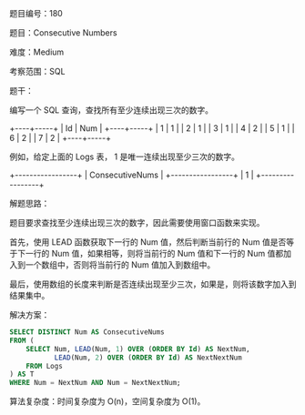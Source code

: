 题目编号：180

题目：Consecutive Numbers

难度：Medium

考察范围：SQL

题干：

编写一个 SQL 查询，查找所有至少连续出现三次的数字。

+----+-----+
| Id | Num |
+----+-----+
| 1  |  1  |
| 2  |  1  |
| 3  |  1  |
| 4  |  2  |
| 5  |  1  |
| 6  |  2  |
| 7  |  2  |
+----+-----+

例如，给定上面的 Logs 表， 1 是唯一连续出现至少三次的数字。

+-----------------+
| ConsecutiveNums |
+-----------------+
| 1               |
+-----------------+

解题思路：

题目要求查找至少连续出现三次的数字，因此需要使用窗口函数来实现。

首先，使用 LEAD 函数获取下一行的 Num 值，然后判断当前行的 Num 值是否等于下一行的 Num 值，如果相等，则将当前行的 Num 值和下一行的 Num 值都加入到一个数组中，否则将当前行的 Num 值加入到数组中。

最后，使用数组的长度来判断是否连续出现至少三次，如果是，则将该数字加入到结果集中。

解决方案：

```sql
SELECT DISTINCT Num AS ConsecutiveNums
FROM (
    SELECT Num, LEAD(Num, 1) OVER (ORDER BY Id) AS NextNum,
           LEAD(Num, 2) OVER (ORDER BY Id) AS NextNextNum
    FROM Logs
) AS T
WHERE Num = NextNum AND Num = NextNextNum;
```

算法复杂度：时间复杂度为 O(n)，空间复杂度为 O(1)。